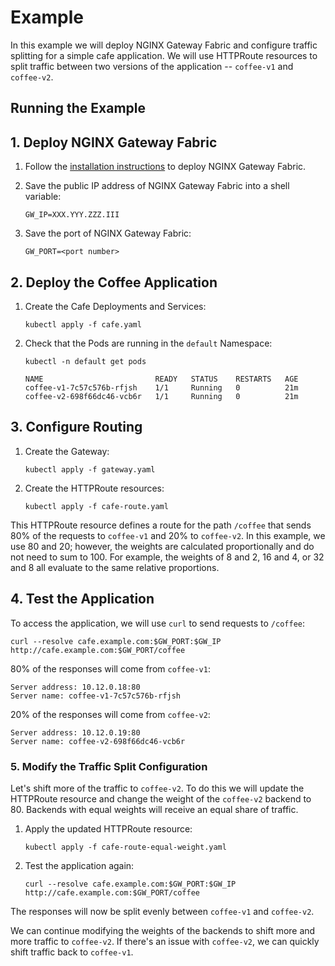 # Example

In this example we will deploy NGINX Gateway Fabric and configure traffic splitting for a simple cafe application.
We will use HTTPRoute resources to split traffic between two versions of the application -- `coffee-v1`
and `coffee-v2`.


## Running the Example

## 1. Deploy NGINX Gateway Fabric

1. Follow the [installation instructions](/docs/installation.md) to deploy NGINX Gateway Fabric.

1. Save the public IP address of NGINX Gateway Fabric into a shell variable:

   ```text
   GW_IP=XXX.YYY.ZZZ.III
   ```

1. Save the port of NGINX Gateway Fabric:

   ```text
   GW_PORT=<port number>
   ```

## 2. Deploy the Coffee Application

1. Create the Cafe Deployments and Services:

   ```shell
   kubectl apply -f cafe.yaml
   ```

1. Check that the Pods are running in the `default` Namespace:

   ```shell
   kubectl -n default get pods
   ```

   ```text
   NAME                         READY   STATUS    RESTARTS   AGE
   coffee-v1-7c57c576b-rfjsh    1/1     Running   0          21m
   coffee-v2-698f66dc46-vcb6r   1/1     Running   0          21m
   ```

## 3. Configure Routing

1. Create the Gateway:

   ```shell
   kubectl apply -f gateway.yaml
   ```

1. Create the HTTPRoute resources:

   ```shell
   kubectl apply -f cafe-route.yaml
   ```

This HTTPRoute resource defines a route for the path `/coffee` that sends 80% of the requests to `coffee-v1` and 20%
to `coffee-v2`. In this example, we use 80 and 20; however, the weights are calculated proportionally and do not need to
sum to 100. For example, the weights of 8 and 2, 16 and 4, or 32 and 8 all evaluate to the same relative proportions.

## 4. Test the Application

To access the application, we will use `curl` to send requests to `/coffee`:

```shell
curl --resolve cafe.example.com:$GW_PORT:$GW_IP http://cafe.example.com:$GW_PORT/coffee
```

80% of the responses will come from `coffee-v1`:

```text
Server address: 10.12.0.18:80
Server name: coffee-v1-7c57c576b-rfjsh
```

20% of the responses will come from `coffee-v2`:

```text
Server address: 10.12.0.19:80
Server name: coffee-v2-698f66dc46-vcb6r
```

### 5. Modify the Traffic Split Configuration

Let's shift more of the traffic to `coffee-v2`. To do this we will update the HTTPRoute resource and change the weight
of the `coffee-v2` backend to 80. Backends with equal weights will receive an equal share of traffic.

1. Apply the updated HTTPRoute resource:

   ```shell
   kubectl apply -f cafe-route-equal-weight.yaml
   ```

2. Test the application again:

   ```shell
   curl --resolve cafe.example.com:$GW_PORT:$GW_IP http://cafe.example.com:$GW_PORT/coffee
   ```

The responses will now be split evenly between `coffee-v1` and `coffee-v2`.

We can continue modifying the weights of the backends to shift more and more traffic to `coffee-v2`. If there's an issue
with `coffee-v2`, we can quickly shift traffic back to `coffee-v1`.
